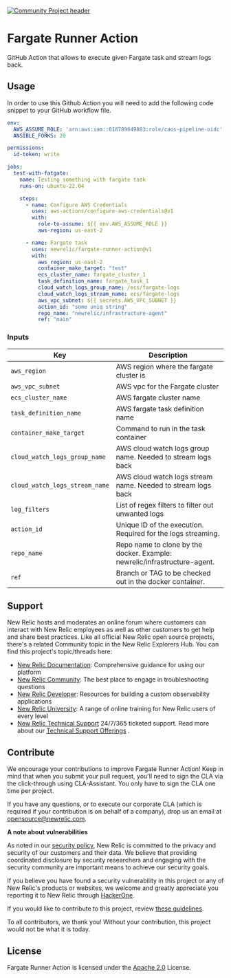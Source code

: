 [![Community Project header](https://github.com/newrelic/opensource-website/raw/master/src/images/categories/Community_Project.png)](https://opensource.newrelic.com/oss-category/#community-project)

# Fargate Runner Action

GitHub Action that allows to execute given Fargate task and stream logs back.

## Usage

In order to use this Github Action you will need to add the following code snippet to your GitHub workflow file.

```yaml
env:
  AWS_ASSUME_ROLE: 'arn:aws:iam::018789649883:role/caos-pipeline-oidc'
  ANSIBLE_FORKS: 20

permissions:
  id-token: write

jobs:
  test-with-fatgate:
    name: Testing something with fargate task
    runs-on: ubuntu-22.04

    steps:
      - name: Configure AWS Credentials
        uses: aws-actions/configure-aws-credentials@v1
        with:
          role-to-assume: ${{ env.AWS_ASSUME_ROLE }}
          aws-region: us-east-2

      - name: Fargate task
        uses: newrelic/fargate-runner-action@v1
        with:
          aws_region: us-east-2
          container_make_target: "test"
          ecs_cluster_name: fargate_cluster_1
          task_definition_name: fargate_task_1
          cloud_watch_logs_group_name: /ecs/fargate-logs
          cloud_watch_logs_stream_name: ecs/fargate-logs
          aws_vpc_subnet: ${{ secrets.AWS_VPC_SUBNET }}
          action_id: "some uniq string"
          repo_name: "newrelic/infrastructure-agent"
          ref: "main"


```

### Inputs

| Key                            | Description                                                               |
|--------------------------------|---------------------------------------------------------------------------|
| `aws_region`                   | AWS region where the fargate cluster is                                   |
| `aws_vpc_subnet`               | AWS vpc for the Fargate cluster                                           |
| `ecs_cluster_name`             | AWS fargate cluster name                                                  |
| `task_definition_name`         | AWS fargate task definition name                                          |
| `container_make_target`        | Command to run in the task container                                      |
| `cloud_watch_logs_group_name`  | AWS cloud watch logs group name. Needed to stream logs back               |
| `cloud_watch_logs_stream_name` | AWS cloud watch logs stream name. Needed to stream logs back              |
| `log_filters`                  | List of regex filters to filter out unwanted logs                         |
| `action_id`                    | Unique ID of the execution. Required for the logs streaming.              |
| `repo_name`                    | Repo name to clone by the docker. Example: newrelic/infrastructure-agent. |
| `ref`                          | Branch or TAG to be checked out in the docker container.                  |

## Support

New Relic hosts and moderates an online forum where customers can interact with New Relic employees as well as other
customers to get help and share best practices. Like all official New Relic open source projects, there's a related
Community topic in the New Relic Explorers Hub. You can find this project's topic/threads here:

* [New Relic Documentation](https://docs.newrelic.com): Comprehensive guidance for using our platform
* [New Relic Community](https://discuss.newrelic.com/c/support-products-agents/new-relic-infrastructure): The best place
  to engage in troubleshooting questions
* [New Relic Developer](https://developer.newrelic.com/): Resources for building a custom observability applications
* [New Relic University](https://learn.newrelic.com/): A range of online training for New Relic users of every level
* [New Relic Technical Support](https://support.newrelic.com/) 24/7/365 ticketed support. Read more about
  our [Technical Support Offerings](https://docs.newrelic.com/docs/licenses/license-information/general-usage-licenses/support-plan)
  .

## Contribute

We encourage your contributions to improve Fargate Runner Action! Keep in mind that when you submit your pull request,
you'll need to sign the CLA via the click-through using CLA-Assistant. You only have to sign the CLA one time per
project.

If you have any questions, or to execute our corporate CLA (which is required if your contribution is on behalf of a
company), drop us an email at opensource@newrelic.com.

**A note about vulnerabilities**

As noted in our [security policy](../../security/policy), New Relic is committed to the privacy and security of our
customers and their data. We believe that providing coordinated disclosure by security researchers and engaging with the
security community are important means to achieve our security goals.

If you believe you have found a security vulnerability in this project or any of New Relic's products or websites, we
welcome and greatly appreciate you reporting it to New Relic through [HackerOne](https://hackerone.com/newrelic).

If you would like to contribute to this project, review [these guidelines](./CONTRIBUTING.md).

To all contributors, we thank you!  Without your contribution, this project would not be what it is today.

## License

Fargate Runner Action is licensed under the [Apache 2.0](http://apache.org/licenses/LICENSE-2.0.txt) License.
